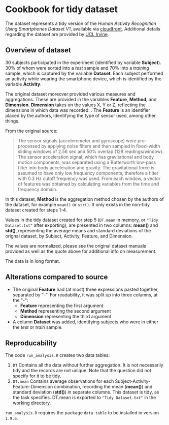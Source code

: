 Cookbook for tidy dataset
=========================

The dataset represents a tidy version of the *Human Activity Recognition Using Smartphones Dataset V1*, available via [cloudfront]. Additional details regarding the dataset are provided by [UCL Irvine]. 

## Overview of dataset

30 subjects participated in the experiment (identified by variable **Subject**). 30% of whom were sorted into a *test* sample and 70% into a *training* sample, which is captured by the variable **Dataset**. Each subject performed an activity while wearing the smartphone device, which is identified by the variable **Activity**.

The original dataset moreover provided various measures and aggregations. These are provided in the variables **Feature**, **Method**, and **Dimension**. **Dimension** takes on the values X, Y or Z, reflecting the dimensions in which data was recorded. . The **Feature** is an identifier placed by the authors, identifying the type of sensor used, among other things. 

From the original source:

> The sensor signals (accelerometer and gyroscope) were pre-processed by applying noise filters and then sampled in fixed-width sliding windows of 2.56 sec and 50% overlap (128 readings/window). The sensor acceleration signal, which has gravitational and body motion components, was separated using a Butterworth low-pass filter into body acceleration and gravity. The gravitational force is assumed to have only low frequency components, therefore a filter with 0.3 Hz cutoff frequency was used. From each window, a vector of features was obtained by calculating variables from the time and frequency domain.

In this dataset, **Method** is the aggregation method chosen by the authors of the dataset, for example `mean()` or `str()`. It only exists in the non-tidy dataset created for steps 1-4.

Values in the tidy dataset created for step 5 (`DT.mean` in memory, or `"Tidy Dataset.txt"` after exporting), are presented in two columns: **mean()** and **std()**, representing the average means and standard deviations of the orignal dataset, by Subject, Activity, Feature, and Dimension. 

The values are normalized, please see the original dataset manuals provided as well as the quote above for additional info on measurement. 

The data is in long format.

## Alterations compared to source
* The original **Feature** had (at most) three expressions pasted together, separated by "-". For readability, it was split up into three columns, at the "-":
  - **Feature** representing the first argument
  - **Method** representing the second argument
  - **Dimension** representing the third argument
* A column **Dataset** was added, identifying subjects who were in either the *test* or *train* sample.

## Reproducability
The code `run_analysis.R` creates two data tables: 

1. `DT`
Contains all the data without further aggregation. It is not necessarily tidy and the records are not unique. Note that the question did not specify for it to be tidy. 
2. `DT.mean`
Contains average observations for each Subject-Activity-Feature-Dimension combination, recording the mean (**mean()**) and standard deviation (**std()**) in separate columns. This dataset is tidy, as the task specifies. DT.mean is exported to `"Tidy Dataset.txt"` in the working directory.

`run_analysis.R` requires the package `data.table` to be installed in version `1.9.6`.

[cloudfront]: https://d396qusza40orc.cloudfront.net/getdata%2Fprojectfiles%2FUCI%20HAR%20Dataset.zip

[UCL Irvine]: http://archive.ics.uci.edu/ml/datasets/Human+Activity+Recognition+Using+Smartphones